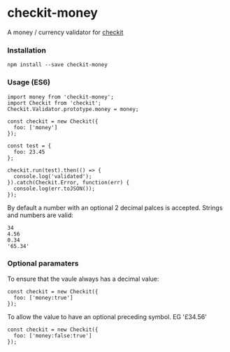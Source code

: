 # checkit-money

A money / currency validator for [checkit](https://github.com/tgriesser/checkit)

### Installation

    npm install --save checkit-money
    
### Usage (ES6)

    import money from 'checkit-money';
    import Checkit from 'checkit';
    Checkit.Validator.prototype.money = money;
    
    const checkit = new Checkit({
      foo: ['money']
    });
    
    const test = {
      foo: 23.45
    };

    checkit.run(test).then(() => {
      console.log('validated');
    }).catch(Checkit.Error, function(err) {
      console.log(err.toJSON());
    });
    
By default a number with an optional 2 decimal palces is accepted. Strings and numbers are valid:

    34
    4.56
    0.34
    '65.34'
    
### Optional paramaters

To ensure that the vaule always has a decimal value:

    const checkit = new Checkit({
      foo: ['money:true']
    });
    
To allow the value to have an optional preceding symbol. EG '£34.56'

    const checkit = new Checkit({
      foo: ['money:false:true']
    });
